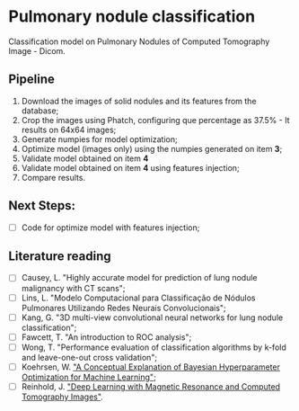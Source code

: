 # Pulmonary nodule classification

Classification model on Pulmonary Nodules of Computed Tomography Image - Dicom.

## Pipeline
1. Download the images of solid nodules and its features from the database;
2. Crop the images using Phatch, configuring que percentage as 37.5% - It results on 64x64 images;
3. Generate numpies for model optimization;
4. Optimize model (images only) using the numpies generated on item **3**;
5. Validate model obtained on item **4** 
6. Validate model obtained on item **4** using features injection;
7. Compare results.

## Next Steps:
- [ ] Code for optimize model with features injection;

## Literature reading
- [ ] Causey, L. "Highly accurate model for prediction of lung nodule malignancy with CT scans";
- [ ] Lins, L. "Modelo Computacional para Classificação de Nódulos Pulmonares Utilizando Redes Neurais Convolucionais";
- [ ] Kang, G. "3D multi-view convolutional neural networks for lung nodule classification";
- [ ] Fawcett, T. "An introduction to ROC analysis";
- [ ] Wong, T. "Performance evaluation of classification algorithms by k-fold and leave-one-out cross validation";
- [ ] Koehrsen, W. ["A Conceptual Explanation of Bayesian Hyperparameter Optimization for Machine Learning"](https://towardsdatascience.com/a-conceptual-explanation-of-bayesian-model-based-hyperparameter-optimization-for-machine-learning-b8172278050f);
- [ ] Reinhold, J. ["Deep Learning with Magnetic Resonance and Computed Tomography Images"](https://towardsdatascience.com/deep-learning-with-magnetic-resonance-and-computed-tomography-images-e9f32273dcb5).
